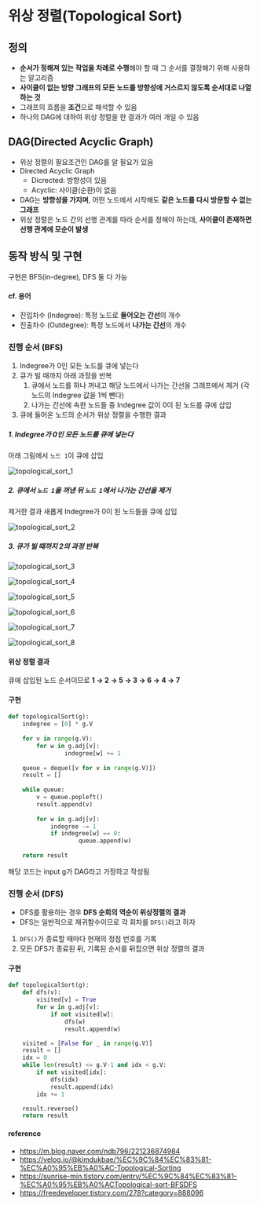 # 위상 정렬(Topological Sort)

## 정의

- **순서가 정해져 있는 작업을 차례로 수행**해야 할 때 그 순서를 결정해기 위해 사용하는 알고리즘
- **사이클이 없는 방향 그래프의 모든 노드를 방향성에 거스르지 않도록 순서대로 나열하는 것**
- 그래프의 흐름을 **조건**으로 해석할 수 있음
- 하나의 DAG에 대하여 위상 정렬을 한 결과가 여러 개일 수 있음



## DAG(Directed Acyclic Graph)

- 위상 정렬의 필요조건인 DAG를 알 필요가 있음
- Directed Acyclic Graph
  - Dicrected: 방향성이 있음
  - Acyclic: 사이클(순환)이 없음
- DAG는 **방향성을 가지며**, 어떤 노드에서 시작해도 **같은 노드를 다시 방문할 수 없는 그래프**
- 위상 정렬은 노드 간의 선행 관계를 따라 순서를 정해야 하는데, **사이클이 존재하면 선행 관계에 모순이 발생**



## 동작 방식 및 구현

구현은 BFS(in-degree), DFS 둘 다 가능

#### cf. 용어

- 진입차수 (Indegree): 특정 노드로 **들어오는 간선**의 개수
- 진출차수 (Outdegree): 특정 노드에서 **나가는 간선**의 개수

### 진행 순서 (BFS)

1. Indegree가 0인 모든 노드를 큐에 넣는다
2. 큐가 빌 때까지 아래 과정을 반복
   1. 큐에서 노드를 하나 꺼내고 해당 노드에서 나가는 간선을 그래프에서 제거 (각 노드의 Indegree 값을 1씩 뺀다)
   2. 나가는 간선에 속한 노드들 중 Indegree 값이 0이 된 노드를 큐에 삽입
3. 큐에 들어온 노드의 순서가 위상 정렬을 수행한 결과



##### 1. Indegree가 0인 모든 노드를 큐에 넣는다

아래 그림에서 `노드 1`이 큐에 삽입

![topological_sort_1](./images/topological_sort_1.png)



##### 2. 큐에서 `노드 1`을 꺼낸 뒤 `노드 1`에서 나가는 간선을 제거

제거한 결과 새롭게 Indegree가 0이 된 노드들을 큐에 삽입

![topological_sort_2](./images/topological_sort_2.png)



##### 3. 큐가 빌 때까지 2의 과정 반복

![topological_sort_3](./images/topological_sort_3.png)

![topological_sort_4](./images/topological_sort_4.png)

![topological_sort_5](./images/topological_sort_5.png)

![topological_sort_6](./images/topological_sort_6.png)

![topological_sort_7](./images/topological_sort_7.png)

![topological_sort_8](./images/topological_sort_8.png)



#### 위상 정렬 결과

큐에 삽입된 노드 순서이므로 **1 &rarr; 2 &rarr; 5 &rarr; 3 &rarr; 6 &rarr; 4 &rarr; 7**



#### 구현

```python
def topologicalSort(g):
  	indegree = [0] * g.V
    
    for v in range(g.V):
      	for w in g.adj[v]:
        		indegree[w] += 1
    
    queue = deque([v for v in range(g.V)])
    result = []
    
    while queue:
      	v = queue.popleft()
        result.append(v)
        
        for w in g.adj[v]:
          	indegree -= 1
          	if indegree[w] == 0:
            		queue.append(w)
    
    return result
```

해당 코드는 input g가 DAG라고 가정하고 작성됨



### 진행 순서 (DFS)

- DFS를 활용하는 경우 **DFS 순회의 역순이 위상정렬의 결과**
- DFS는 일반적으로 재귀함수이므로 각 회차를 `DFS()`라고 하자

1. `DFS()`가 종료할 때마다 현재의 정점 번호를 기록
2. 모든 DFS가 종료된 뒤, 기록된 순서를 뒤집으면 위상 정렬의 결과



#### 구현

``` python
def topologicalSort(g):
    def dfs(v):
        visited[v] = True
        for w in g.adj[v]:
            if not visited[w]:
                dfs(w)
                result.append(w)

    visited = [False for _ in range(g.V)]
    result = []
    idx = 0
    while len(result) <= g.V-1 and idx < g.V:
        if not visited[idx]:
            dfs(idx)
            result.append(idx)
        idx += 1

    result.reverse()
    return result
```





#### reference

- https://m.blog.naver.com/ndb796/221236874984
- https://velog.io/@kimdukbae/%EC%9C%84%EC%83%81-%EC%A0%95%EB%A0%AC-Topological-Sorting
- https://sunrise-min.tistory.com/entry/%EC%9C%84%EC%83%81-%EC%A0%95%EB%A0%ACTopological-sort-BFSDFS
- https://freedeveloper.tistory.com/278?category=888096
